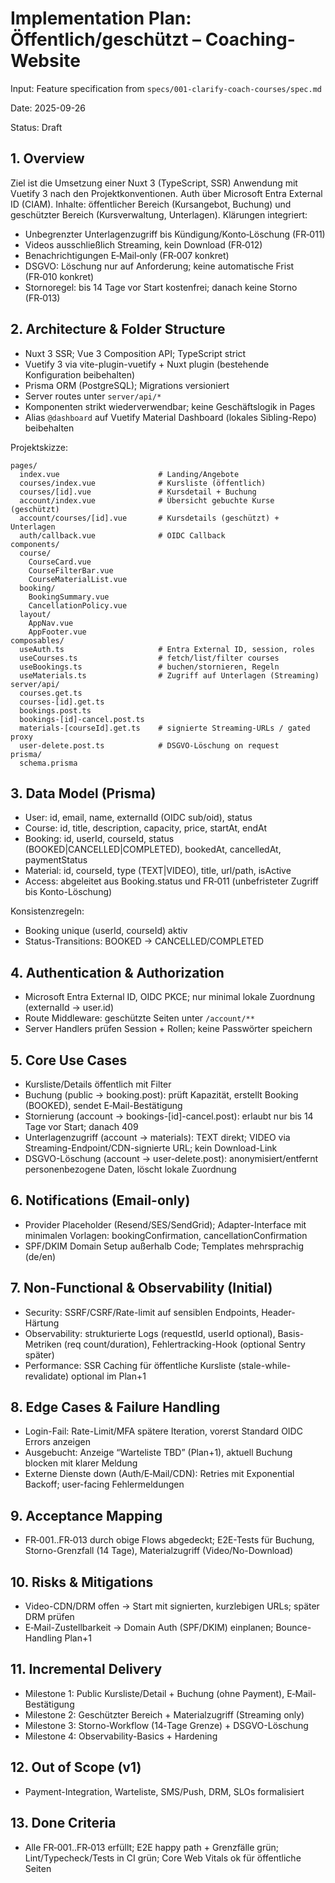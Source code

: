 # Implementation Plan: Öffentlich/geschützt – Coaching-Website

Input: Feature specification from `specs/001-clarify-coach-courses/spec.md`

Date: 2025-09-26

Status: Draft

## 1. Overview

Ziel ist die Umsetzung einer Nuxt 3 (TypeScript, SSR) Anwendung mit Vuetify 3 nach den Projektkonventionen. Auth über Microsoft Entra External ID (CIAM). Inhalte: öffentlicher Bereich (Kursangebot, Buchung) und geschützter Bereich (Kursverwaltung, Unterlagen). Klärungen integriert:

- Unbegrenzter Unterlagenzugriff bis Kündigung/Konto‑Löschung (FR‑011)
- Videos ausschließlich Streaming, kein Download (FR‑012)
- Benachrichtigungen E‑Mail‑only (FR‑007 konkret)
- DSGVO: Löschung nur auf Anforderung; keine automatische Frist (FR‑010 konkret)
- Stornoregel: bis 14 Tage vor Start kostenfrei; danach keine Storno (FR‑013)

## 2. Architecture & Folder Structure

- Nuxt 3 SSR; Vue 3 Composition API; TypeScript strict
- Vuetify 3 via vite-plugin-vuetify + Nuxt plugin (bestehende Konfiguration beibehalten)
- Prisma ORM (PostgreSQL); Migrations versioniert
- Server routes unter `server/api/*`
- Komponenten strikt wiederverwendbar; keine Geschäftslogik in Pages
- Alias `@dashboard` auf Vuetify Material Dashboard (lokales Sibling-Repo) beibehalten

Projektskizze:

```text
pages/
  index.vue                      # Landing/Angebote
  courses/index.vue              # Kursliste (öffentlich)
  courses/[id].vue               # Kursdetail + Buchung
  account/index.vue              # Übersicht gebuchte Kurse (geschützt)
  account/courses/[id].vue       # Kursdetails (geschützt) + Unterlagen
  auth/callback.vue              # OIDC Callback
components/
  course/
    CourseCard.vue
    CourseFilterBar.vue
    CourseMaterialList.vue
  booking/
    BookingSummary.vue
    CancellationPolicy.vue
  layout/
    AppNav.vue
    AppFooter.vue
composables/
  useAuth.ts                     # Entra External ID, session, roles
  useCourses.ts                  # fetch/list/filter courses
  useBookings.ts                 # buchen/stornieren, Regeln
  useMaterials.ts                # Zugriff auf Unterlagen (Streaming)
server/api/
  courses.get.ts
  courses-[id].get.ts
  bookings.post.ts
  bookings-[id]-cancel.post.ts
  materials-[courseId].get.ts    # signierte Streaming-URLs / gated proxy
  user-delete.post.ts            # DSGVO-Löschung on request
prisma/
  schema.prisma
```

## 3. Data Model (Prisma)

- User: id, email, name, externalId (OIDC sub/oid), status
- Course: id, title, description, capacity, price, startAt, endAt
- Booking: id, userId, courseId, status (BOOKED|CANCELLED|COMPLETED), bookedAt, cancelledAt, paymentStatus
- Material: id, courseId, type (TEXT|VIDEO), title, url/path, isActive
- Access: abgeleitet aus Booking.status und FR‑011 (unbefristeter Zugriff bis Konto-Löschung)

Konsistenzregeln:

- Booking unique (userId, courseId) aktiv
- Status-Transitions: BOOKED -> CANCELLED/COMPLETED

## 4. Authentication & Authorization

- Microsoft Entra External ID, OIDC PKCE; nur minimal lokale Zuordnung (externalId → user.id)
- Route Middleware: geschützte Seiten unter `/account/**`
- Server Handlers prüfen Session + Rollen; keine Passwörter speichern

## 5. Core Use Cases

- Kursliste/Details öffentlich mit Filter
- Buchung (public → booking.post): prüft Kapazität, erstellt Booking (BOOKED), sendet E‑Mail-Bestätigung
- Stornierung (account → bookings-[id]-cancel.post): erlaubt nur bis 14 Tage vor Start; danach 409
- Unterlagenzugriff (account → materials): TEXT direkt; VIDEO via Streaming-Endpoint/CDN-signierte URL; kein Download-Link
- DSGVO-Löschung (account → user-delete.post): anonymisiert/entfernt personenbezogene Daten, löscht lokale Zuordnung

## 6. Notifications (Email-only)

- Provider Placeholder (Resend/SES/SendGrid); Adapter-Interface mit minimalen Vorlagen: bookingConfirmation, cancellationConfirmation
- SPF/DKIM Domain Setup außerhalb Code; Templates mehrsprachig (de/en)

## 7. Non-Functional & Observability (Initial)

- Security: SSRF/CSRF/Rate-limit auf sensiblen Endpoints, Header-Härtung
- Observability: strukturierte Logs (requestId, userId optional), Basis-Metriken (req count/duration), Fehlertracking-Hook (optional Sentry später)
- Performance: SSR Caching für öffentliche Kursliste (stale-while-revalidate) optional im Plan+1

## 8. Edge Cases & Failure Handling

- Login-Fail: Rate-Limit/MFA spätere Iteration, vorerst Standard OIDC Errors anzeigen
- Ausgebucht: Anzeige “Warteliste TBD” (Plan+1), aktuell Buchung blocken mit klarer Meldung
- Externe Dienste down (Auth/E‑Mail/CDN): Retries mit Exponential Backoff; user-facing Fehlermeldungen

## 9. Acceptance Mapping

- FR‑001..FR‑013 durch obige Flows abgedeckt; E2E-Tests für Buchung, Storno-Grenzfall (14 Tage), Materialzugriff (Video/No-Download)

## 10. Risks & Mitigations

- Video-CDN/DRM offen → Start mit signierten, kurzlebigen URLs; später DRM prüfen
- E‑Mail-Zustellbarkeit → Domain Auth (SPF/DKIM) einplanen; Bounce-Handling Plan+1

## 11. Incremental Delivery

- Milestone 1: Public Kursliste/Detail + Buchung (ohne Payment), E‑Mail-Bestätigung
- Milestone 2: Geschützter Bereich + Materialzugriff (Streaming only)
- Milestone 3: Storno-Workflow (14‑Tage Grenze) + DSGVO-Löschung
- Milestone 4: Observability-Basics + Hardening

## 12. Out of Scope (v1)

- Payment-Integration, Warteliste, SMS/Push, DRM, SLOs formalisiert

## 13. Done Criteria

- Alle FR‑001..FR‑013 erfüllt; E2E happy path + Grenzfälle grün; Lint/Typecheck/Tests in CI grün; Core Web Vitals ok für öffentliche Seiten
